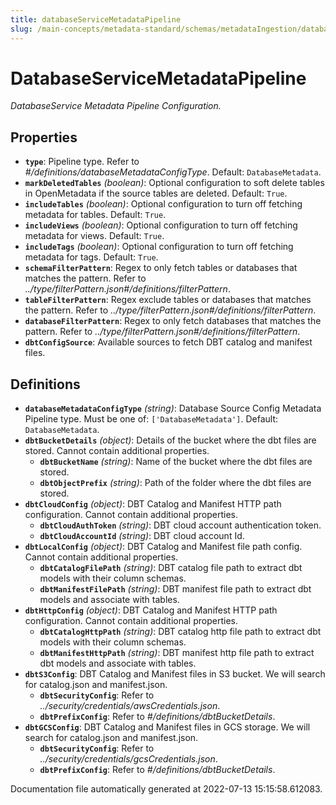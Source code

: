 ```yaml
---
title: databaseServiceMetadataPipeline
slug: /main-concepts/metadata-standard/schemas/metadataIngestion/databaseservicemetadatapipeline
---
```


# DatabaseServiceMetadataPipeline

*DatabaseService Metadata Pipeline Configuration.*

## Properties

- **`type`**: Pipeline type. Refer to *#/definitions/databaseMetadataConfigType*. Default: `DatabaseMetadata`.
- **`markDeletedTables`** *(boolean)*: Optional configuration to soft delete tables in OpenMetadata if the source tables are deleted. Default: `True`.
- **`includeTables`** *(boolean)*: Optional configuration to turn off fetching metadata for tables. Default: `True`.
- **`includeViews`** *(boolean)*: Optional configuration to turn off fetching metadata for views. Default: `True`.
- **`includeTags`** *(boolean)*: Optional configuration to turn off fetching metadata for tags. Default: `True`.
- **`schemaFilterPattern`**: Regex to only fetch tables or databases that matches the pattern. Refer to *../type/filterPattern.json#/definitions/filterPattern*.
- **`tableFilterPattern`**: Regex exclude tables or databases that matches the pattern. Refer to *../type/filterPattern.json#/definitions/filterPattern*.
- **`databaseFilterPattern`**: Regex to only fetch databases that matches the pattern. Refer to *../type/filterPattern.json#/definitions/filterPattern*.
- **`dbtConfigSource`**: Available sources to fetch DBT catalog and manifest files.
## Definitions

- **`databaseMetadataConfigType`** *(string)*: Database Source Config Metadata Pipeline type. Must be one of: `['DatabaseMetadata']`. Default: `DatabaseMetadata`.
- **`dbtBucketDetails`** *(object)*: Details of the bucket where the dbt files are stored. Cannot contain additional properties.
  - **`dbtBucketName`** *(string)*: Name of the bucket where the dbt files are stored.
  - **`dbtObjectPrefix`** *(string)*: Path of the folder where the dbt files are stored.
- **`dbtCloudConfig`** *(object)*: DBT Catalog and Manifest HTTP path configuration. Cannot contain additional properties.
  - **`dbtCloudAuthToken`** *(string)*: DBT cloud account authentication token.
  - **`dbtCloudAccountId`** *(string)*: DBT cloud account Id.
- **`dbtLocalConfig`** *(object)*: DBT Catalog and Manifest file path config. Cannot contain additional properties.
  - **`dbtCatalogFilePath`** *(string)*: DBT catalog file path to extract dbt models with their column schemas.
  - **`dbtManifestFilePath`** *(string)*: DBT manifest file path to extract dbt models and associate with tables.
- **`dbtHttpConfig`** *(object)*: DBT Catalog and Manifest HTTP path configuration. Cannot contain additional properties.
  - **`dbtCatalogHttpPath`** *(string)*: DBT catalog http file path to extract dbt models with their column schemas.
  - **`dbtManifestHttpPath`** *(string)*: DBT manifest http file path to extract dbt models and associate with tables.
- **`dbtS3Config`**: DBT Catalog and Manifest files in S3 bucket. We will search for catalog.json and manifest.json.
  - **`dbtSecurityConfig`**: Refer to *../security/credentials/awsCredentials.json*.
  - **`dbtPrefixConfig`**: Refer to *#/definitions/dbtBucketDetails*.
- **`dbtGCSConfig`**: DBT Catalog and Manifest files in GCS storage. We will search for catalog.json and manifest.json.
  - **`dbtSecurityConfig`**: Refer to *../security/credentials/gcsCredentials.json*.
  - **`dbtPrefixConfig`**: Refer to *#/definitions/dbtBucketDetails*.


Documentation file automatically generated at 2022-07-13 15:15:58.612083.
